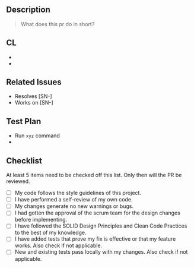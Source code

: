 ## Description

> What does this pr do in short?

## CL

-
-

## Related Issues

-   Resolves [SN-]
-   Works on [SN-]

## Test Plan

-   Run `xyz` command
-

## Checklist

At least 5 items need to be checked off this list. Only then will the PR be reviewed.

-   [ ] My code follows the style guidelines of this project.
-   [ ] I have performed a self-review of my own code.
-   [ ] My changes generate no new warnings or bugs.
-   [ ] I had gotten the approval of the scrum team for the design changes before implementing.
-   [ ] I have followed the SOLID Design Principles and Clean Code Practices to the best of my knowledge.
-   [ ] I have added tests that prove my fix is effective or that my feature works. Also check if not applicable.
-   [ ] New and existing tests pass locally with my changes. Also check if not applicable.
